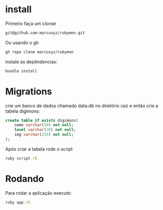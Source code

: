 # install

Primeiro faça um clonse

```bash
git@github.com:marcuxyz/rubymon.git
```

Ou usando o gh

```bash
gh repo clone marcuxyz/rubymon
```

instale as depêndencias:

```ruby
bundle install
```

# Migrations

crie um banco de dados chamado data.db no diretório raiz e então crie a tabela digimons:

```sql
create table if exists digimons(
    name varchar(50) not null;
    level varchar(30) not null;
    img varchar(255) not null;
);
```

Após criar a tabela rode o script

```ruby
ruby script.rb
```

# Rodando

Para rodar a aplicação execute:

```ruby
ruby app.rb
```